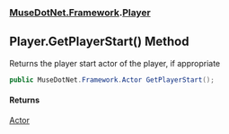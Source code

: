 ### [MuseDotNet.Framework](./MuseDotNet-Framework.md 'MuseDotNet.Framework').[Player](./Player.md 'MuseDotNet.Framework.Player')
## Player.GetPlayerStart() Method
Returns the player start actor of the player, if appropriate  
```csharp
public MuseDotNet.Framework.Actor GetPlayerStart();
```
#### Returns
[Actor](./Actor.md 'MuseDotNet.Framework.Actor')  
